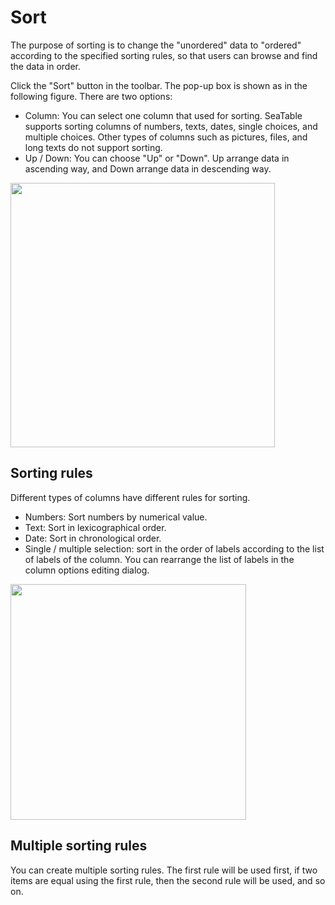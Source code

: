 # Sort

The purpose of sorting is to change the "unordered" data to "ordered" according to the specified sorting rules, so that users can browse and find the data in order.

Click the "Sort" button in the toolbar. The pop-up box is shown as in the following figure. There are two options: 

* Column: You can select one column that used for sorting. SeaTable supports sorting columns of numbers, texts, dates, single choices, and multiple choices. Other types of columns such as pictures, files, and long texts do not support sorting.
* Up / Down: You can choose "Up" or "Down". Up arrange data in ascending way, and Down arrange data in descending way.

<img src="https://docs.seatable.io/lib/77cbe12e-72a7-488b-972d-0ca6376cd056/file/images/auto-upload/image (29).png?raw=1" height="null" width="423" />

## Sorting rules

Different types of columns have different rules for sorting.

* Numbers: Sort numbers by numerical value.
* Text: Sort in lexicographical order.
* Date: Sort in chronological order.
* Single / multiple selection: sort in the order of labels according to the list of labels of the column. You can rearrange the list of labels in the column options editing dialog.

<img src="https://docs.seatable.io/lib/77cbe12e-72a7-488b-972d-0ca6376cd056/file/images/auto-upload/image (28).png?raw=1" height="null" width="377" />

## Multiple sorting rules

You can create multiple sorting rules. The first rule will be used first, if two items are equal using the first rule, then the second rule will be used, and so on.
